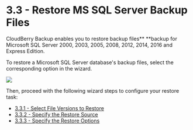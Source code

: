 # 3.3 - Restore MS SQL Server Backup Files

CloudBerry Backup enables you to restore backup files** **backup for Microsoft SQL Server 2000, 2003, 2005, 2008, 2012, 2014, 2016 and Express Edition.

To restore a Microsoft SQL Server database's backup files, select the corresponding option in the wizard.

![](https://github.com/robertzakiev/gitbook/tree/703d9f96af3546d5a85e17cd24df8e3834d130e4/assets/restore-sql-db-backup-choice.png)

Then, proceed with the following wizard steps to configure your restore task:

* [3.3.1 - Select File Versions to Restore](3.3.1-select-file-versions-to-restore.md)
* [3.3.2 - Specify the Restore Source](3.3.2-specify-the-restore-source.md)
* [3.3.3 - Specify the Restore Options](3.3.3-specify-the-restore-options.md)

